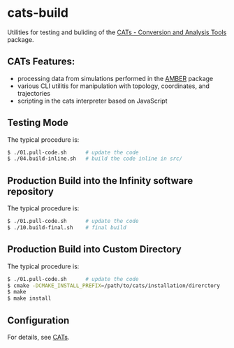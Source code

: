 # cats-build
Utilities for testing and buliding of the [CATs - Conversion and Analysis Tools](https://github.com/kulhanek/cats) package. 

## CATs Features:
* processing data from simulations performed in the [AMBER](https://ambermd.org) package
* various CLI utilitis for manipulation with topology, coordinates, and trajectories
* scripting in the cats interpreter based on JavaScript

## Testing Mode
The typical procedure is:
```bash
$ ./01.pull-code.sh      # update the code
$ ./04.build-inline.sh   # build the code inline in src/
```
## Production Build into the Infinity software repository
The typical procedure is:
```bash
$ ./01.pull-code.sh      # update the code
$ ./10.build-final.sh    # final build
```

## Production Build into Custom Directory
The typical procedure is:
```bash
$ ./01.pull-code.sh      # update the code
$ cmake -DCMAKE_INSTALL_PREFIX=/path/to/cats/installation/direrctory
$ make
$ make install
```

## Configuration
For details, see [CATs](https://github.com/kulhanek/cats).

